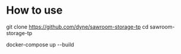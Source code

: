 # How to use

git clone https://github.com/dyne/sawroom-storage-tp
cd sawroom-storage-tp

docker-compose up --build
